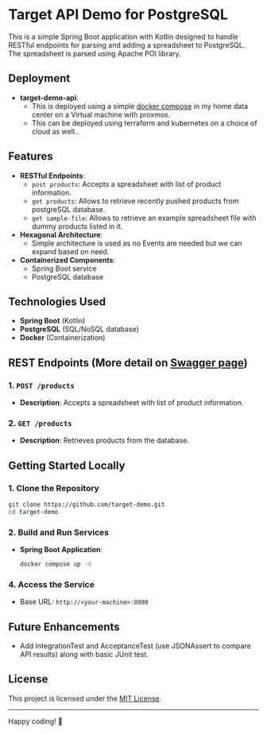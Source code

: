 # Target API Demo for PostgreSQL

This is a simple Spring Boot application with Kotlin designed to handle RESTful endpoints for parsing and adding a spreadsheet to PostgreSQL. The spreadsheet is parsed using Apache POI library.

## Deployment

- **target-demo-api**:
  - This is deployed using a simple [docker compose](docker-compose.yaml) in my home data center on a Virtual machine with proxmox.
  - This can be deployed using terraform and kubernetes on a choice of cloud as well..

## Features

- **RESTful Endpoints**:
  - `post products`: Accepts a spreadsheet with list of product information.
  - `get products`: Allows to retrieve recently pushed products from postgreSQL database.
  - `get sample-file`: Allows to retrieve an example spreadsheet file with dummy products listed in it.
- **Hexagonal Architecture**:
  - Simple architecture is used as no Events are needed but we can expand based on need.
- **Containerized Components**:
  - Spring Boot service
  - PostgreSQL database

## Technologies Used

- **Spring Boot** (Kotlin)
- **PostgreSQL** (SQL/NoSQL database)
- **Docker** (Containerization)

## REST Endpoints (More detail on [Swagger page](https://target-demo.spinachsoftware.com/swagger-ui/index.html))

### 1. `POST /products`

- **Description**: Accepts a spreadsheet with list of product information.

### 2. `GET /products`

- **Description**: Retrieves products from the database.

## Getting Started Locally

### 1. Clone the Repository

```bash
git clone https://github.com/target-demo.git
cd target-demo
```

### 2. Build and Run Services

- **Spring Boot Application**:
  ```bash
  docker compose up -d
  ```

### 4. Access the Service

- Base URL: `http://<your-machine>:8080`

## Future Enhancements

- Add IntegrationTest and AcceptanceTest (use JSONAssert to compare API results) along with basic JUnit test.

## License

This project is licensed under the [MIT License](LICENSE).

---

Happy coding! 🚀
